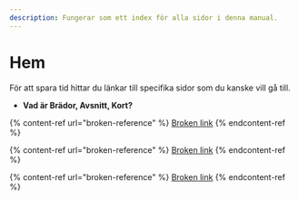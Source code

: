 ```yaml
---
description: Fungerar som ett index för alla sidor i denna manual.
---
```


# Hem

För att spara tid hittar du länkar till specifika sidor som du kanske vill gå till.

* **Vad är Brädor, Avsnitt, Kort?**

{% content-ref url="broken-reference" %}
[Broken link](broken-reference)
{% endcontent-ref %}

{% content-ref url="broken-reference" %}
[Broken link](broken-reference)
{% endcontent-ref %}

{% content-ref url="broken-reference" %}
[Broken link](broken-reference)
{% endcontent-ref %}
